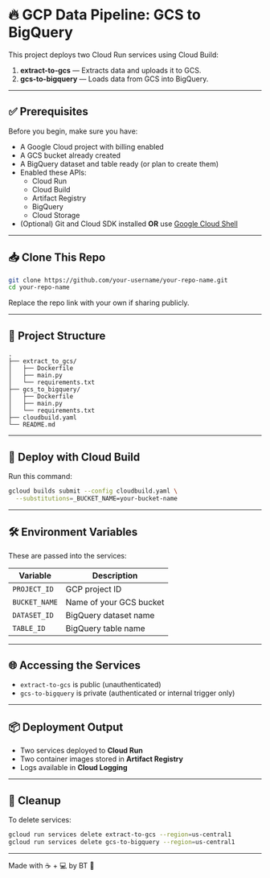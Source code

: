 # 🔥 GCP Data Pipeline: GCS to BigQuery

This project deploys two Cloud Run services using Cloud Build:
1. **extract-to-gcs** — Extracts data and uploads it to GCS.
2. **gcs-to-bigquery** — Loads data from GCS into BigQuery.

---

## ✅ Prerequisites

Before you begin, make sure you have:

- A Google Cloud project with billing enabled
- A GCS bucket already created
- A BigQuery dataset and table ready (or plan to create them)
- Enabled these APIs:
  - Cloud Run
  - Cloud Build
  - Artifact Registry
  - BigQuery
  - Cloud Storage
- (Optional) Git and Cloud SDK installed **OR** use [Google Cloud Shell](https://shell.cloud.google.com)

---

## 📥 Clone This Repo

```bash
git clone https://github.com/your-username/your-repo-name.git
cd your-repo-name
```

Replace the repo link with your own if sharing publicly.

---

## 📁 Project Structure

```
.
├── extract_to_gcs/
│   ├── Dockerfile
│   ├── main.py
│   └── requirements.txt
├── gcs_to_bigquery/
│   ├── Dockerfile
│   ├── main.py
│   └── requirements.txt
├── cloudbuild.yaml
└── README.md
```

---

## 🚀 Deploy with Cloud Build

Run this command:

```bash
gcloud builds submit --config cloudbuild.yaml \
  --substitutions=_BUCKET_NAME=your-bucket-name
```

---

## 🛠️ Environment Variables

These are passed into the services:

| Variable      | Description                         |
|---------------|-------------------------------------|
| `PROJECT_ID`  | GCP project ID                      |
| `BUCKET_NAME` | Name of your GCS bucket             |
| `DATASET_ID`  | BigQuery dataset name               |
| `TABLE_ID`    | BigQuery table name                 |

---

## 🌐 Accessing the Services

- `extract-to-gcs` is public (unauthenticated)
- `gcs-to-bigquery` is private (authenticated or internal trigger only)

---

## 📦 Deployment Output

- Two services deployed to **Cloud Run**
- Two container images stored in **Artifact Registry**
- Logs available in **Cloud Logging**

---

## 🧽 Cleanup

To delete services:

```bash
gcloud run services delete extract-to-gcs --region=us-central1
gcloud run services delete gcs-to-bigquery --region=us-central1
```

---

Made with ☕ + 💻 by BT 💖
